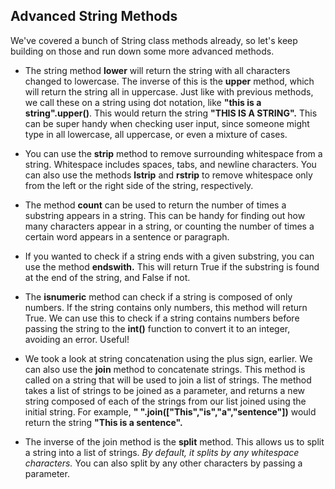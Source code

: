 ## Advanced String Methods

We've covered a bunch of String class methods already, so let's keep building on those and run down some more advanced methods.

- The string method **lower** will return the string with all characters changed to lowercase. The inverse of this is the **upper** method, which will return the string all in uppercase. Just like with previous methods, we call these on a string using dot notation, like **"this is a string".upper()**. This would return the string **"THIS IS A STRING".** This can be super handy when checking user input, since someone might type in all lowercase, all uppercase, or even a mixture of cases.

- You can use the **strip** method to remove surrounding whitespace from a string. Whitespace includes spaces, tabs, and newline characters. You can also use the methods  **lstrip** and **rstrip** to remove whitespace only from the left or the right side of the string, respectively.

- The method **count** can be used to return the number of times a substring appears in a string. This can be handy for finding out how many characters appear in a string, or counting the number of times a certain word appears in a sentence or paragraph.

- If you wanted to check if a string ends with a given substring, you can use the method **endswith.** This will return True if the substring is found at the end of the string, and False if not.

- The **isnumeric** method can check if a string is composed of only numbers. If the string contains only numbers, this method will return True. We can use this to check if a string contains numbers before passing the string to the **int()** function to convert it to an integer, avoiding an error. Useful!

- We took a look at string concatenation using the plus sign, earlier. We can also use the **join** method to concatenate strings. This method is called on a string that will be used to join a list of strings. The method takes a list of strings to be joined as a parameter, and returns a new string composed of each of the strings from our list joined using the initial string. For example, **" ".join(["This","is","a","sentence"])** would return the string **"This is a sentence".**

- The inverse of the join method is the **split** method. This allows us to split a string into a list of strings. *By default, it splits by any whitespace characters.* You can also split by any other characters by passing a parameter.
